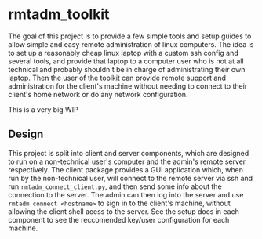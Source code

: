 # rmtadm_toolkit

The goal of this project is to provide a few simple tools and setup guides to
allow simple and easy remote administration of linux computers. The idea is to
set up a reasonably cheap linux laptop with a custom ssh config and several
tools, and provide that laptop to a computer user who is not at all technical
and probably shouldn't be in charge of administrating their own laptop. Then
the user of the toolkit can provide remote support and administration for the
client's machine without needing to connect to their client's home network or
do any network configuration.

This is a very big WIP

## Design
This project is split into client and server components, which are designed to
run on a non-technical user's computer and the admin's remote server
respectively. The client package provides a GUI application which, when run by
the non-technical user, will connect to the remote server via ssh and run
`rmtadm_connect_client.py`, and then send some info about the connection to the
server. The admin can then log into the server and use `rmtadm connect
<hostname>` to sign in to the client's machine, without allowing the client
shell acess to the server. See the setup docs in each component to see the
reccomended key/user configuration for each machine.

